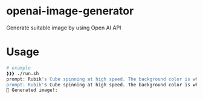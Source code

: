 # openai-image-generator
Generate suitable image by using Open AI API

# Usage

```bash
# example
❱❱❱ ./run.sh
prompt: Rubik's Cube spinning at high speed. The background color is white.
prompt: Rubik's Cube spinning at high speed. The background color is white. width: 1024 height: 1024
🍣 Generated image!:
```